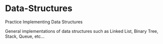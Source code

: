 Data-Structures
===============

Practice Implementing Data Structures

General implementations of data structures such as Linked List, Binary Tree, Stack, Queue, etc...
